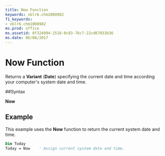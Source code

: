 ```yaml
---
title: Now Function
keywords: vblr6.chm1008982
f1_keywords:
- vblr6.chm1008982
ms.prod: office
ms.assetid: 8f324994-2518-0c83-76c7-22cd67033b36
ms.date: 06/08/2017
---
```



# Now Function



Returns a  **Variant** (**Date**) specifying the current date and time according your computer's system date and time.

##Syntax

**Now**

## Example

This example uses the  **Now** function to return the current system date and time.


```vb
Dim Today
Today = Now    ' Assign current system date and time.


```


